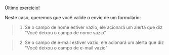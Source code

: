 Último exercício!

Neste caso, queremos que você valide o envio de um formulário:

> 1. Se o campo de nome estiver vazio, ele acionará um alerta que diz "Você deixou o campo de nome vazio"

> 2. Se o campo de e-mail estiver vazio, ele acionará um alerta que diz "Você deixou o campo de e-mail vazio"